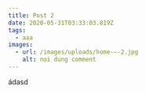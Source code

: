 ```yaml
---
title: Post 2
date: 2020-05-31T03:33:03.819Z
tags:
  - aaa
images:
  - url: /images/uploads/home-–-2.jpg
    alt: noi dung comment
---
```

ádasd` `